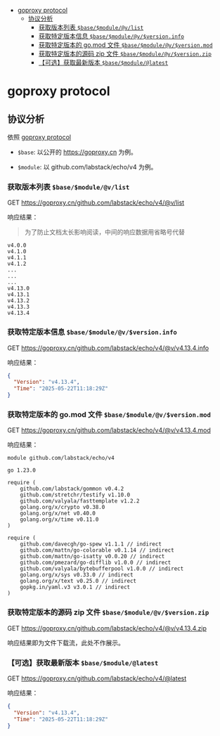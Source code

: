<!-- TOC -->
* [goproxy protocol](#goproxy-protocol)
  * [协议分析](#协议分析)
    * [获取版本列表 `$base/$module/@v/list`](#获取版本列表-basemodulevlist)
    * [获取特定版本信息 `$base/$module/@v/$version.info`](#获取特定版本信息-basemodulevversioninfo)
    * [获取特定版本的 go.mod 文件 `$base/$module/@v/$version.mod`](#获取特定版本的-gomod-文件-basemodulevversionmod)
    * [获取特定版本的源码 zip 文件 `$base/$module/@v/$version.zip`](#获取特定版本的源码-zip-文件-basemodulevversionzip)
    * [【可选】获取最新版本 `$base/$module/@latest`](#可选获取最新版本-basemodulelatest)
<!-- TOC -->

# goproxy protocol

## 协议分析

依照 [goproxy protocol](https://go.dev/ref/mod#goproxy-protocol)

- `$base`: 以公开的 https://goproxy.cn 为例。

- `$module`: 以 github.com/labstack/echo/v4 为例。

### 获取版本列表 `$base/$module/@v/list`

GET https://goproxy.cn/github.com/labstack/echo/v4/@v/list

响应结果：

> 为了防止文档太长影响阅读，中间的响应数据用省略号代替

```text
v4.0.0
v4.1.0
v4.1.1
v4.1.2
...
...
...
v4.13.0
v4.13.1
v4.13.2
v4.13.3
v4.13.4
```

### 获取特定版本信息 `$base/$module/@v/$version.info`

GET https://goproxy.cn/github.com/labstack/echo/v4/@v/v4.13.4.info

响应结果：

```json
{
  "Version": "v4.13.4",
  "Time": "2025-05-22T11:18:29Z"
}
```

### 获取特定版本的 go.mod 文件 `$base/$module/@v/$version.mod`

GET https://goproxy.cn/github.com/labstack/echo/v4/@v/v4.13.4.mod

响应结果：

```text
module github.com/labstack/echo/v4

go 1.23.0

require (
	github.com/labstack/gommon v0.4.2
	github.com/stretchr/testify v1.10.0
	github.com/valyala/fasttemplate v1.2.2
	golang.org/x/crypto v0.38.0
	golang.org/x/net v0.40.0
	golang.org/x/time v0.11.0
)

require (
	github.com/davecgh/go-spew v1.1.1 // indirect
	github.com/mattn/go-colorable v0.1.14 // indirect
	github.com/mattn/go-isatty v0.0.20 // indirect
	github.com/pmezard/go-difflib v1.0.0 // indirect
	github.com/valyala/bytebufferpool v1.0.0 // indirect
	golang.org/x/sys v0.33.0 // indirect
	golang.org/x/text v0.25.0 // indirect
	gopkg.in/yaml.v3 v3.0.1 // indirect
)
```

### 获取特定版本的源码 zip 文件 `$base/$module/@v/$version.zip`

GET https://goproxy.cn/github.com/labstack/echo/v4/@v/v4.13.4.zip

响应结果即为文件下载流，此处不作展示。

### 【可选】获取最新版本 `$base/$module/@latest`

GET https://goproxy.cn/github.com/labstack/echo/v4/@latest

响应结果：

```json
{
  "Version": "v4.13.4",
  "Time": "2025-05-22T11:18:29Z"
}
```
